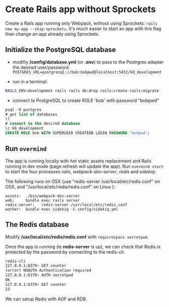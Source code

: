 # Create Rails app without Sprockets

Create a Rails app running only Webpack, without using Sprockets: `rails new my-app --skip-sprockets`. It's much easier to start an app with this flag than change an app already using Sprockets.

## Initialize the PostgreSQL database

- modifiy **/config/database.yml** (or **.env**) to pass to the Postrgres adapter the desired user/password: `POSTGRES_URL=postgresql://bob:bobpwd@localhost:5432/k8_development`

- run in a terminal:

```sh
RAILS_ENV=development rails rails db:drop rails:create rails:migrate
```

- connect to PostgreSQL to create ROLE 'bob' with password "bobpwd"

```sql
psql -U postgres
# get list of databases
\l
# connect to the desired database
\c k8_development
CREATE ROLE bob WITH SUPERUSER CREATEDB LOGIN PASSWORD 'bobpwd';
```

## Run `overmind`

The app is running locally with hot static assets replacement and Rails running in dev mode (page refresh will update the app). Run `overmind start` to start the four processes _rails_, _webpack-dev-server_, _redis_ and _sidekiq_:

The following runs on OSX (use "redis-server /usr/local/etc/redis.conf" on OSX, and "/usr/local/etc/redis/redis.conf" on Linux ):

```
assets:  ./bin/webpack-dev-server
web:     bundle exec rails server
redis-server:   redis-server /usr/local/etc/redis.conf
worker:  bundle exec sidekiq -C config/sidekiq.yml
```

## The Redis database

Modify **/usr/local/etc/redis/redis.conf** with `requirespass secretpwd`.

Once the app is running (ie **redis-server** is up), we can check that Redis is protected by the password by connecting to the redis-cli:

```sh
redis-cli
127.0.0.1:6379> GET counter
(error) NOAUTH Authentication required
127.0.0.1:6379> AUTH secretpwd
OK
127.0.0.1:6379> GET counter
23
```

We can setup Redis with AOF and RDB.
